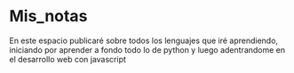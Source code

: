 # Mis_notas

En este espacio publicaré sobre todos los lenguajes que iré aprendiendo, iniciando por aprender a fondo todo lo de python y luego adentrandome en el desarrollo web con javascript

